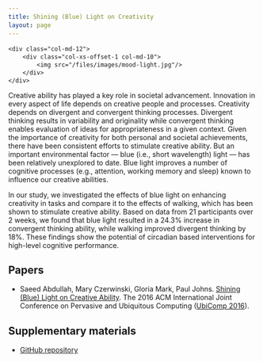 ```yaml
---
title: Shining (Blue) Light on Creativity
layout: page
---
```


<div class="row">

    <div class="col-md-12">
        <div class="col-xs-offset-1 col-md-10">
            <img src="/files/images/mood-light.jpg"/>
        </div>
    </div>
</div>


Creative ability has played a key role in societal advancement. Innovation in every aspect of life depends on creative people and processes. Creativity depends on divergent and convergent thinking processes. Divergent thinking results in variability and originality while convergent thinking enables evaluation of ideas for appropriateness in a given context. Given the importance of creativity for both personal and societal achievements, there have been consistent efforts to stimulate creative ability. But an important environmental factor — blue (i.e., short wavelength) light — has been relatively unexplored to date. Blue light improves a number of cognitive processes (e.g., attention, working memory and sleep) known to influence our creative abilities.


In our study, we investigated the effects of blue light on enhancing creativity in tasks and compare it to the effects of walking, which has been shown to stimulate creative ability. Based on data from 21 participants over 2 weeks, we found that blue light resulted in a 24.3% increase in convergent thinking ability, while walking improved divergent thinking by 18%. These findings show the potential of circadian based interventions for high-level cognitive performance.

## Papers ##

* Saeed Abdullah, Mary Czerwinski, Gloria Mark, Paul Johns. [Shining (Blue) Light on Creative Ability](http://dx.doi.org/10.1145/2971648.2971751). The 2016 ACM International Joint Conference on Pervasive and Ubiquitous Computing ([UbiComp 2016](http://ubicomp.org/ubicomp2016/)).


## Supplementary materials ##
* [GitHub repository](https://github.com/saeed-abdullah/creativity-ubicomp-2016)
